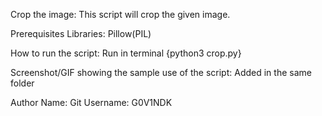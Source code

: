 Crop the image:
This script will crop the given image.

Prerequisites
    Libraries: Pillow(PIL)

How to run the script:
Run in terminal {python3 crop.py}

Screenshot/GIF showing the sample use of the script:
Added in the same folder

Author Name:
Git Username: G0V1NDK